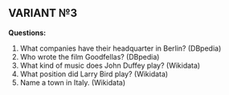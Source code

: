 ## VARIANT №3

**Questions:**

1. What companies have their headquarter in Berlin? (DBpedia)
2. Who wrote the film Goodfellas? (DBpedia)
3. What kind of music does John Duffey play? (Wikidata)
4. What position did Larry Bird play? (Wikidata)
5. Name a town in Italy. (Wikidata)

